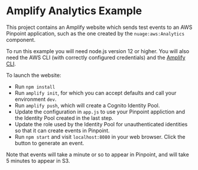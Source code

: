 # Amplify Analytics Example

This project contains an Amplify website which sends test events to an AWS Pinpoint
application, such as the one created by the `nuage:aws:Analytics` component.

To run this example you will need node.js version 12 or higher.  You will also need
the AWS CLI (with correctly configured credentials) and the [Amplify CLI](https://aws-amplify.github.io/docs/).

To launch the website:

* Run `npm install`
* Run `amplify init`, for which you can accept defaults and call your environment `dev`.
* Run `amplify push`, which will create a Cognito Identity Pool.
* Update the configuration in `app.js` to use your Pinpoint appliction and the Identity Pool created in the last step.
* Update the role used by the Identity Pool for unauthenticated identities so that it can create events in Pinpoint.
* Run `npm start` and visit `localhost:8080` in your web browser.  Click the button to generate an event.

Note that events will take a minute or so to appear in Pinpoint, and will take 5 minutes to appear in S3.
